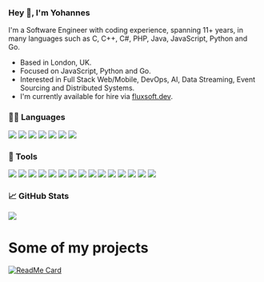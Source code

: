 ### Hey :wave:, I'm Yohannes 
I'm a Software Engineer with coding experience, spanning 11+ years, in many languages such as C, C++, C#, PHP, Java, JavaScript, Python and Go.
- Based in London, UK. 
- Focused on JavaScript, Python and Go.
- Interested in Full Stack Web/Mobile, DevOps, AI, Data Streaming, Event Sourcing and Distributed Systems.
- I'm currently available for hire via [fluxsoft.dev](https://fluxsoft.dev).




### :man_technologist: Languages 

<!--
### Languages I've used 

![](https://img.shields.io/badge/C-informational?color=1d1f21&logo=C)
![](https://img.shields.io/badge/C++-informational?color=1d1f21&logo=Cpp")
![](https://img.shields.io/badge/C#-informational?color=1d1f21&logo=csharp)
![](https://img.shields.io/badge/Java-informational?color=1d1f21&logo=Java)
![](https://img.shields.io/badge/PHP-informational?color=1d1f21&logo=php)
### Languages I regularly use 

-->



![](https://img.shields.io/badge/HTML5-informational?style=for-the-badge&color=1d1f21&logo=html5)
![](https://img.shields.io/badge/JavaScript-informational?style=for-the-badge&color=1d1f21&logo=javascript)
![](https://img.shields.io/badge/TypeScript-informational?style=for-the-badge&color=1d1f21&logo=typescript)
![](https://img.shields.io/badge/Python-informational?style=for-the-badge&color=1d1f21&logo=python)
![](https://img.shields.io/badge/Golang-informational?style=for-the-badge&color=1d1f21&logo=go)
![](https://img.shields.io/badge/SQL-informational?style=for-the-badge&color=1d1f21&logo=mysql)
![](https://img.shields.io/badge/GraphQL-informational?style=for-the-badge&color=1d1f21&logo=graphql)


### 🔧 Tools
![](https://img.shields.io/badge/Linux-informational?style=for-the-badge&color=1d1f21&logo=linux)
![](https://img.shields.io/badge/VS_Code-informational?style=for-the-badge&color=1d1f21&logo=visual-studio-code)
![](https://img.shields.io/badge/React-informational?style=for-the-badge&color=1d1f21&logo=react)
![](https://img.shields.io/badge/Node.js-informational?style=for-the-badge&color=1d1f21&logo=node.js)
![](https://img.shields.io/badge/Flask-informational?style=for-the-badge&color=1d1f21&logo=flask)
![](https://img.shields.io/badge/Django-informational?style=for-the-badge&color=1d1f21&logo=Django)
![](https://img.shields.io/badge/PostgreSQL-informational?style=for-the-badge&color=1d1f21&logo=postgresql)
![](https://img.shields.io/badge/MySQL-informational?style=for-the-badge&color=1d1f21&logo=mysql)
![](https://img.shields.io/badge/KsqlDB-informational?style=for-the-badge&color=1d1f21&logo=ksqldb)
![](https://img.shields.io/badge/Redis-informational?style=for-the-badge&color=1d1f21&logo=redis)
![](https://img.shields.io/badge/RabbitMQ-informational?style=for-the-badge&color=1d1f21&logo=rabbitmq)
![](https://img.shields.io/badge/Docker-informational?style=for-the-badge&color=1d1f21&logo=docker)
![](https://img.shields.io/badge/Kafka-informational?style=for-the-badge&color=1d1f21&logo=apache-kafka)
![](https://img.shields.io/badge/Spark-informational?style=for-the-badge&color=1d1f21&logo=apache-spark)
![](https://img.shields.io/badge/AWS-informational?style=for-the-badge&color=1d1f21&logo=amazon-web-services)

  
  
### &#x1f4c8; GitHub Stats

<a href="https://github.com/yohannesHL/yohannesHL">
  <img align="center" src="https://github-readme-stats.vercel.app/api/top-langs/?username=yohannesHL&hide=html,css,vue&title_color=1d1f21" />
</a>



# Some of my projects 
[![ReadMe Card](https://github-readme-stats.vercel.app/api/pin/?username=yohannesHL&repo=aws-cdk-lambda-step-functions-stack)](https://github.com/yohannesHL/aws-cdk-lambda-step-functions-stack)


<!-- &title_color=ffffff&text_color=c9cacc&icon_color=2bbc8a&bg_color=1d1f21

<a href="https://github.com/yohannesHL/yohannesHL">
  <img align="center" src="https://github-readme-stats.vercel.app/api?username=yohannesHL&show_icons=true&line_height=27&count_private=true&title_color=1d1f21" alt="Yohannes's GitHub Stats" />
</a>
-->
